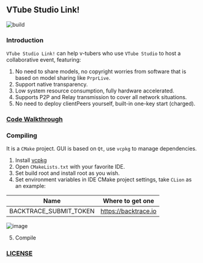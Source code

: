 ## VTube Studio Link!

![build](https://github.com/reitovo/vtslink-serverPeer/actions/workflows/cmake.yml/badge.svg)

### Introduction

`VTube Studio Link!` can help v-tubers who use `VTube Studio` to host a collaborative event, featuring:

1. No need to share models, no copyright worries from software that is based on model sharing like `PrprLive`.
2. Support native transparency.
3. Low system resource consumption, fully hardware accelerated.
4. Supports P2P and Relay transmission to cover all network situations.
5. No need to deploy clientPeers yourself, built-in one-key start (charged).

### [Code Walkthrough](https://www.wolai.com/reito/dGzCn2JJCB8tnZwWd6wcRN) 

### Compiling

It is a `CMake` project. GUI is based on `Qt`, use `vcpkg` to manage dependencies. 

1. Install [vcpkg](https://github.com/microsoft/vcpkg)
2. Open `CMakeLists.txt` with your favorite IDE.
3. Set build root and install root as you wish.
4. Set environment variables in IDE CMake project settings, take `CLion` as an example:

  | Name                   | Where to get one     |
  |------------------------|----------------------|
  | BACKTRACE_SUBMIT_TOKEN | https://backtrace.io |

  ![image](https://user-images.githubusercontent.com/29846655/212706928-4a4a8271-103a-4adf-a580-d8045152d7dd.png)

5. Compile

### [LICENSE](LICENSE)
